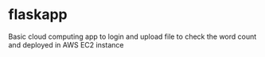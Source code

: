 # flaskapp
Basic cloud computing app to login and upload file to check the word count and deployed in AWS EC2 instance
